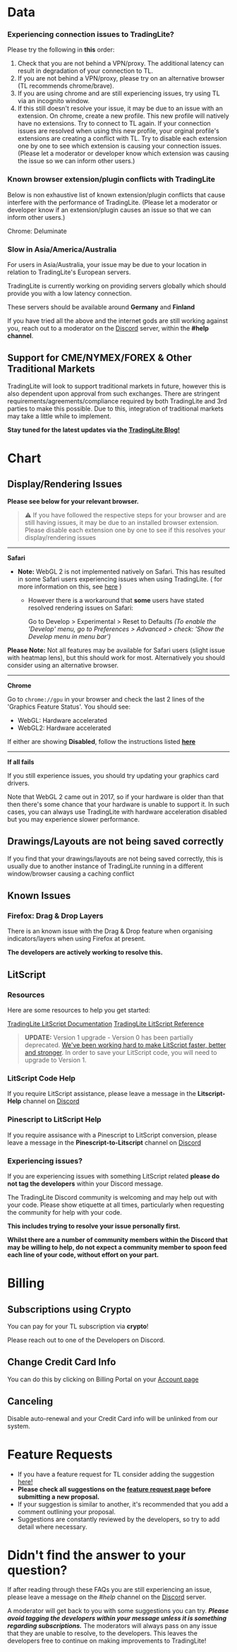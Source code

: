 # Data
### Experiencing connection issues to TradingLite? 

Please try the following in **this** order:
1. Check that you are not behind a VPN/proxy. 
   The additional latency can result in degradation of your connection to TL.
1. If you are not behind a VPN/proxy, please try on an alternative browser (TL recommends chrome/brave).
1. If you are using chrome and are still experiencing issues, try using TL via an incognito window. 
1. If this still doesn't resolve your issue, it may be due to an issue with an extension. 
   On chrome, create a new profile. This new profile will natively have no extensions. Try to connect to TL again. 
   If your connection issues are resolved when using this new profile, your orginal profile's extensions are creating a conflict with TL.
   Try to disable each extension one by one to see which extension is causing your connection issues. (Please let a moderator or developer know which extension was causing the issue so we can inform other users.)

### Known browser extension/plugin conflicts with TradingLite

Below is non exhaustive list of known extension/plugin conflicts that cause interfere with the performance of TradingLite.
(Please let a moderator or developer know if an extension/plugin causes an issue so that we can inform other users.)

Chrome:
Deluminate
   

### Slow in Asia/America/Australia

For users in Asia/Australia, your issue may be due to your location in relation to TradingLite's European servers. 

TradingLite is currently working on providing servers globally which should provide you with a low latency connection. 

These servers should be available around **Germany** and **Finland**

If you have tried all the above and the internet gods are still working against you, reach out to a moderator on the [Discord](/discord) server, within the **#help channel**.

## Support for CME/NYMEX/FOREX & Other Traditional Markets

TradingLite will look to support traditional markets in future, however this is also dependent upon approval from such exchanges. 
There are stringent requirements/agreements/compliance required by both TradingLite and 3rd parties to make this possible. 
Due to this, integration of traditional markets may take a little while to implement. 

**Stay tuned for the latest updates via the [TradingLite Blog!](https://tradinglite.com/blog)**

# Chart

## Display/Rendering Issues

**Please see below for your relevant browser.** 
 
> ⚠ If you have followed the respective steps for your browser and are still having issues, it may be due to an installed browser extension. Please disable each extension one by one to see if this resolves your display/rendering issues

---

**Safari**

  * **Note:** WebGL 2 is not implemented natively on Safari. 
    This has resulted in some Safari users experiencing issues when using TradingLite. ( for more information on this, see [here](https://news.ycombinator.com/item?id=18055499) )

    * However there is a workaround that **some** users have stated resolved rendering issues on Safari:

      Go to Develop > Experimental > Reset to Defaults
      _(To enable the 'Develop' menu, go to Preferences > Advanced > check: 'Show the Develop menu in menu bar')_

**Please Note:** Not all features may be available for Safari users (slight issue with heatmap lens), but this should work for most.
Alternatively you should consider using an alternative browser.

---

**Chrome**

Go to `chrome://gpu` in your browser and check the last 2 lines of the 'Graphics Feature Status'. You should see:

  * WebGL: Hardware accelerated
  * WebGL2: Hardware accelerated
    
If either are showing **Disabled**, follow the instructions listed [**here**](https://www.interplaylearning.com/help/how-to-enable-webgl-in-chrome)
  
---

**If all fails**

If you still experience issues, you should try updating your graphics card drivers.

Note that WebGL 2 came out in 2017, so if your hardware is older than that then there's some chance that your hardware is unable to support it.
In such cases, you can always use TradingLite with hardware acceleration disabled but you may experience slower performance.
 
## Drawings/Layouts are not being saved correctly

If you find that your drawings/layouts are not being saved correctly, this is usually due to another instance of TradingLite running in a different window/browser causing a caching conflict
   
## Known Issues

### Firefox: Drag & Drop Layers

There is an known issue with the Drag & Drop feature when organising indicators/layers when using Firefox at present. 

**The developers are actively working to resolve this.**



## LitScript

### Resources

Here are some resources to help you get started:

[TradingLite LitScript Documentation](https://tradinglite.com/docs)
[TradingLite LitScript Reference](https://tradinglite.com/docs/reference)

> **UPDATE:** Version 1 upgrade - Version 0 has been partially deprecated. [We've been working hard to make LitScript faster, better and stronger](https://tradinglite.com/blog/post/6/LitScript_Update). In order to save your LitScript code, you will need to upgrade to Version 1. 

###  LitScript Code Help
If you require LitScript assistance, please leave a message in the **Litscript-Help** channel on [Discord](/discord)

### Pinescript to LitScript Help
If you require assisance with a Pinescript to LitScript conversion, please leave a message in the **Pinescript-to-Litscript** channel on [Discord](/discord)
  
### Experiencing issues?

If you are experiencing issues with something LitScript related **please do not tag the developers** within your Discord message. 
 
The TradingLite Discord community is welcoming and may help out with your code. 
Please show etiquette at all times, particularly when requesting the community for help with your code. 

**This includes trying to resolve your issue personally first.**

**Whilst there are a number of community members within the Discord that may be willing to help, do not expect a community member to spoon feed each line of your code, without effort on your part.**

# Billing
## Subscriptions using Crypto

You can pay for your TL subscription via **crypto**! 

Please reach out to one of the Developers on Discord.

## Change Credit Card Info

You can do this by clicking on Billing Portal on your [Account page](https://tradinglite.com/account)

## Canceling 

Disable auto-renewal and your Credit Card info will be unlinked from our system.

# Feature Requests

* If you have a feature request for TL consider adding the suggestion [here!](https://tradinglite.nolt.io/)
* **Please check all suggestions on the [feature request page](https://tradinglite.nolt.io/) before submitting a new proposal.** 
* If your suggestion is similar to another, it's recommended that you add a comment outlining your proposal. 
* Suggestions are constantly reviewed by the developers, so try to add detail where necessary.

# Didn't find the answer to your question?

If after reading through these FAQs you are still experiencing an issue, please leave a message on the _#help_ channel on the [Discord](/discord) server.

A moderator will get back to you with some suggestions you can try. 
_**Please avoid tagging the developers within your message unless it is something regarding subscriptions.**_ 
The moderators will always pass on any issue that they are unable to resolve, to the developers. This leaves the developers free to continue on making improvements to TradingLite!
